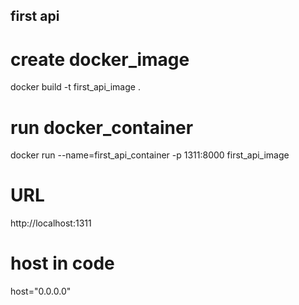 ## first api

# create docker_image
docker build -t first_api_image .

# run docker_container
docker run --name=first_api_container -p 1311:8000 first_api_image

# URL
http://localhost:1311

# host in code
host="0.0.0.0"